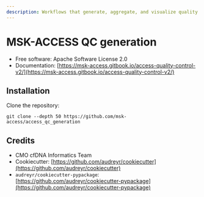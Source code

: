 ```yaml
---
description: Workflows that generate, aggregate, and visualize quality control files for MSK-ACCESS.
---
```


# MSK-ACCESS QC generation

- Free software: Apache Software License 2.0
- Documentation: [https://msk-access.gitbook.io/access-quality-control-v2/](https://msk-access.gitbook.io/access-quality-control-v2/)

## Installation

Clone the repository:

```
git clone --depth 50 https://github.com/msk-access/access_qc_generation
```

## Credits

- CMO cfDNA Informatics Team
- Cookiecutter: [https://github.com/audreyr/cookiecutter](https://github.com/audreyr/cookiecutter)
- `audreyr/cookiecutter-pypackage`: [https://github.com/audreyr/cookiecutter-pypackage](https://github.com/audreyr/cookiecutter-pypackage)
